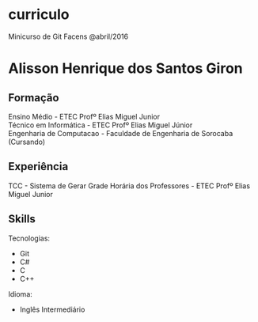 # curriculo
Minicurso de Git Facens @abril/2016

# Alisson Henrique dos Santos Giron

## Formação

Ensino Médio - ETEC Profº Elias Miguel Junior  
Técnico em Informática - ETEC Profº Elias Miguel Júnior  
Engenharia de Computacao - Faculdade de Engenharia de Sorocaba (Cursando)

## Experiência

TCC - Sistema de Gerar Grade Horária dos Professores - ETEC Profº Elias Miguel Junior

## Skills

Tecnologias:

  - Git
  - C#
  - C
  - C++

Idioma:

  - Inglês Intermediário